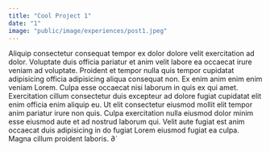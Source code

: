```yaml
---
title: "Cool Project 1"
date: "1"
image: "public/image/experiences/post1.jpeg"
---
```


Aliquip consectetur consequat tempor ex dolor dolore velit exercitation ad dolor. Voluptate duis officia pariatur et anim velit labore ea occaecat irure veniam ad voluptate. Proident et tempor nulla quis tempor cupidatat adipisicing officia adipisicing aliqua consequat non. Ex enim anim enim enim veniam Lorem. Culpa esse occaecat nisi laborum in quis ex qui amet. Exercitation cillum consectetur duis excepteur ad dolore fugiat cupidatat elit enim officia enim aliquip eu. Ut elit consectetur eiusmod mollit elit tempor anim pariatur irure non quis. Culpa exercitation nulla eiusmod dolor minim esse eiusmod aute et ad nostrud laborum qui. Velit aute fugiat est anim occaecat duis adipisicing in do fugiat Lorem eiusmod fugiat ea culpa. Magna cillum proident laboris.
∂´

